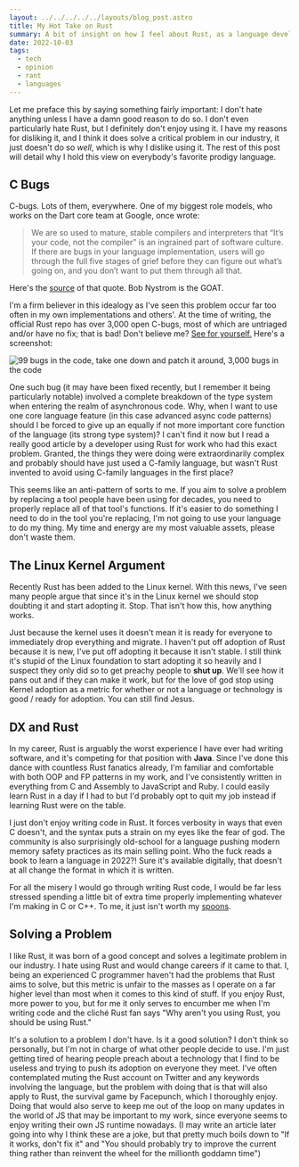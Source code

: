```yaml
---
layout: ../../../../../layouts/blog_post.astro
title: My Hot Take on Rust
summary: A bit of insight on how I feel about Rust, as a language developer.
date: 2022-10-03
tags:
  - tech
  - opinion
  - rant
  - languages
---
```


Let me preface this by saying something fairly important: I don't hate anything
unless I have a damn good reason to do so. I don't even particularly hate Rust,
but I definitely don't enjoy using it. I have my reasons for disliking it, and I
think it does solve a critical problem in our industry, it just doesn't do so
*well*, which is why I dislike using it. The rest of this post will detail why I
hold this view on everybody's favorite prodigy language.

## C Bugs
C-bugs. Lots of them, everywhere. One of my biggest role models, who works on the
Dart core team at Google, once wrote:

> We are so used to mature, stable compilers and interpreters that “It’s your
code, not the compiler” is an ingrained part of software culture. If there are
bugs in your language implementation, users will go through the full five stages
of grief before they can figure out what’s going on, and you don’t want to put
them through all that.

Here's the [source](https://craftinginterpreters.com/chunks-of-bytecode.html#design-note)
of that quote. Bob Nystrom is the GOAT.

I'm a firm believer in this idealogy as I've seen this problem occur far too
often in my own implementations and others'. At the time of writing, the
official Rust repo has over 3,000 open C-bugs, most of which are untriaged
and/or have no fix; that is bad! Don't believe me? [See for yourself.](https://github.com/rust-lang/rust/issues?q=is%3Aissue+is%3Aopen+label%3AC-bug) Here's a screenshot:

![99 bugs in the code, take one down and patch it around, 3,000 bugs in the code](https://i-work-at-the.cocaine.institute/Lizzy633a7374gKx4KFvPHkAq.png)

One such bug (it may have been fixed recently, but I remember it being
particularly notable) involved a complete breakdown of the type system when
entering the realm of asynchronous code. Why, when I want to use one core
language feature (in this case advanced async code patterns) should I be forced
to give up an equally if not more important core function of the language (its
strong type system)? I can't find it now but I read a really good article by
a developer using Rust for work who had this exact problem. Granted, the things
they were doing were extraordinarily complex and probably should have just used
a C-family language, but wasn't Rust invented to avoid using C-family languages
in the first place?

This seems like an anti-pattern of sorts to me. If you aim to solve a problem
by replacing a tool people have been using for decades, you need to properly
replace all of that tool's functions. If it's easier to do something I need to
do in the tool you're replacing, I'm not going to use your language to do my
thing. My time and energy are my most valuable assets, please don't waste them.

## The Linux Kernel Argument
Recently Rust has been added to the Linux kernel. With this news, I've seen many
people argue that since it's in the Linux kernel we should stop doubting it and
start adopting it. Stop. That isn't how this, how anything works.

Just because the kernel uses it doesn't mean it is ready for everyone to
immediately drop everything and migrate. I haven't put off adoption of Rust
because it is new, I've put off adopting it because it isn't stable. I still
think it's stupid of the Linux foundation to start adopting it so heavily and I
suspect they only did so to get preachy people to **shut up**. We'll see how it
pans out and if they can make it work, but for the love of god stop using Kernel
adoption as a metric for whether or not a language or technology is good / ready
for adoption. You can still find Jesus.

## DX and Rust
In my career, Rust is arguably the worst experience I have ever had writing
software, and it's competing for that  position with **Java**. Since I've done
this dance with countless Rust fanatics already, I'm familiar and comfortable 
with both OOP and FP patterns in my work, and I've consistently written in 
everything from C and Assembly to JavaScript and Ruby. I could easily learn Rust
in a day if I had to but I'd probably opt to quit my job instead if learning
Rust were on the table.


I just don't enjoy writing code in Rust. It forces verbosity in ways that even
C doesn't, and the syntax puts a strain on my eyes like the fear of god. The
community is also surprisingly old-school for a language pushing modern memory
safety practices as its main selling point. Who the fuck reads a book to learn
a language in 2022?! Sure it's available digitally, that doesn't at all change
the format in which it is written.

For all the misery I would go through writing Rust code, I would be far less
stressed spending a little bit of extra time properly implementing whatever I'm
making in C or C++. To me, it just isn't worth my [spoons](https://en.wikipedia.org/wiki/Spoon_theory).

## Solving a Problem
I like Rust, it was born of a good concept and solves a legitimate problem in
our industry. I hate using Rust and would change careers if it came to that. I,
being an experienced C programmer haven't had the problems that Rust aims to
solve, but this metric is unfair to the masses as I operate on a far higher
level than most when it comes to this kind of stuff. If you enjoy Rust, more
power to you, but for me it only serves to encumber me when I'm writing code
and the cliché Rust fan says "Why aren't you using Rust, you should be using
Rust."

It's a solution to a problem I don't have. Is it a good solution? I don't think
so personally, but I'm not in charge of what other people decide to use. I'm
just getting tired of hearing people preach about a technology that I find to be
useless and trying to push its adoption on everyone they meet. I've often
contemplated muting the Rust account on Twitter and any keywords involving the
language, but the problem with doing that is that will also apply to Rust, the
survival game by Facepunch, which I thoroughly enjoy. Doing that would also
serve to keep me out of the loop on many updates in the world of JS that may be
important to my work, since everyone seems to enjoy writing their own JS runtime
nowadays. (I may write an article later going into why I think these are a joke,
but that pretty much boils down to "If it works, don't fix it" and "You should
probably try to improve the current thing rather than reinvent the wheel for the
millionth goddamn time")
